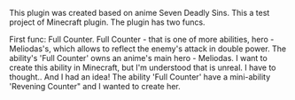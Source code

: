 This plugin was created based on anime Seven Deadly Sins.
This a test project of Minecraft plugin.
The plugin has two funcs. 

First func: Full Counter.
  Full Counter - that is one of more abilities, hero - Meliodas's, which allows to reflect the enemy's attack in double power.
  The ability's 'Full Counter' owns an anime's main hero - Meliodas.
  I want to create this ability in Minecraft, but I'm understood that is unreal. I have to thought.. And I had an idea! The ability 'Full Counter' have a mini-ability 'Revening Counter" and I wanted to create her.

